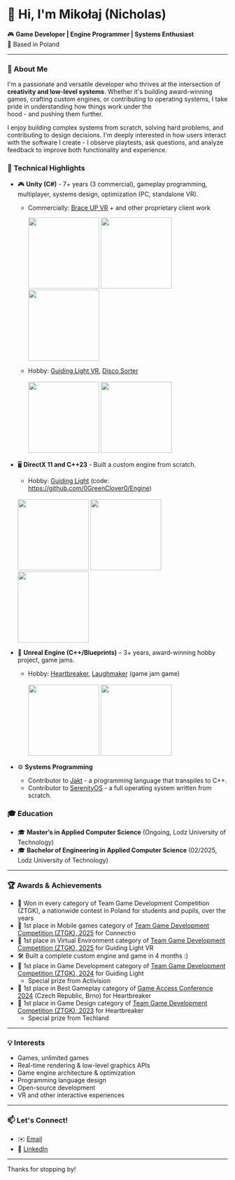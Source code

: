 # 👋 Hi, I'm Mikołaj (Nicholas)

🎮 **Game Developer | Engine Programmer | Systems Enthusiast**  
📍 Based in Poland

---

### 🚀 About Me

I'm a passionate and versatile developer who thrives at the intersection of **creativity and low-level systems**. Whether it's building award-winning games, crafting custom engines, or contributing to operating systems, I take pride in understanding how things work under the <br/>hood - and pushing them further.

I enjoy building complex systems from scratch, solving hard problems, and contributing to design decisions. I'm deeply interested in how users interact with the software I create - I observe playtests, ask questions, and analyze feedback to improve both functionality and experience.

### 🔧 Technical Highlights

- 🎮 **Unity (C#)** - 7+ years (3 commercial), gameplay programming, multiplayer, systems design, optimization (PC, standalone VR).
  - Commercially: [Brace UP VR](https://blog.vhsoft.io/braceup-vr/) + and other proprietary client work

    <img src="https://github.com/user-attachments/assets/351ffd77-e7f5-4343-a982-6453b119e826" height="162"> <img src="https://github.com/user-attachments/assets/e8f64e63-fcea-48e0-9187-4136fa03401d" height="162"> <img src="https://github.com/user-attachments/assets/e678e757-1d91-483f-9871-69ef702c4c65" height="162">

  - Hobby: [Guiding Light VR](https://github.com/0GreenClover0/VRP), [Disco Sorter](https://clovermike.itch.io/disco-sorter)
    <br/><br/>
    <img src="https://github.com/user-attachments/assets/93962c2b-5cd1-49df-b8ce-a6ca53d1072c" height="162"> <img src="https://github.com/user-attachments/assets/52632eb7-9e19-42c7-b7e0-43fe8fafcf02" height="162">

- 🖥️ **DirectX 11 and C++23** - Built a custom engine from scratch.
  - Hobby: [Guiding Light](https://oelj.itch.io/guiding-light) (code: https://github.com/0GreenClover0/Engine)
  <br/><br/>
  <img src="https://github.com/user-attachments/assets/3389a163-9722-4783-8aa2-94365e43f5ba" height="162">
  <img src="https://github.com/user-attachments/assets/a3d50e02-7a5c-412c-a923-48784bc5c607" height="162">
  <img src="https://github.com/user-attachments/assets/ac92127a-9e50-4748-8499-13ed97a30e35" height="162">

- 🧱 **Unreal Engine (C++/Blueprints)** – 3+ years, award-winning hobby project, game jams.
  - Hobby: [Heartbreaker](https://disco-angels.itch.io/heartbreaker), [Laughmaker](https://globalgamejam.org/games/2024/laughmaker-1) (game jam game)
    <br/><br/>
  <img src="https://github.com/user-attachments/assets/898461d8-9fff-4010-bfb8-5d0be1649b2f" height="162"> <img src="https://github.com/user-attachments/assets/4883a538-d058-461f-8b35-a4df7bb35976" height="162">
  
- ⚙️ **Systems Programming**
  - Contributor to [Jakt](https://github.com/SerenityOS/jakt) - a programming language that transpiles to C++.
  - Contributor to [SerenityOS](https://github.com/SerenityOS/serenity) - a full operating system written from scratch.  

### 🎓 Education

- 🎓 **Master’s in Applied Computer Science** (Ongoing, Lodz University of Technology)
- 🎓 **Bachelor of Engineering in Applied Computer Science** (02/2025, Lodz University of Technology)

---

### 🏆 Awards & Achievements
- 👑 Won in every category of Team Game Development Competition (ZTGK), a nationwide contest in Poland for students and pupils, over the years
- 🥇 1st place in Mobile games category of [Team Game Development Competition (ZTGK), 2025](https://gry.it.p.lodz.pl/main/index.php/pl/114-wyniki-17-finalu-konkursu-ztgk) for Connectro
- 🥇 1st place in Virtual Environment category of [Team Game Development Competition (ZTGK), 2025](https://gry.it.p.lodz.pl/main/index.php/pl/114-wyniki-17-finalu-konkursu-ztgk) for Guiding Light VR
- 🛠️ Built a complete custom engine and game in 4 months :)
- 🥇 1st place in Game Development category of [Team Game Development Competition (ZTGK), 2024](https://gry.it.p.lodz.pl/main/index.php/pl/104-wyniki-16-finalu-konkursu-ztgk) for Guiding Light
  - Special prize from Activision
- 🥇 1st place in Best Gameplay category of [Game Access Conference 2024](https://24.game-access.com/conference/indie-showcase/) (Czech Republic, Brno) for Heartbreaker
- 🥇 1st place in Game Design category of [Team Game Development Competition (ZTGK), 2023](https://gry.it.p.lodz.pl/main/index.php/pl/90-wyniki-15-finalu-konkursu-ztgk) for Heartbreaker
  - Special prize from Techland
---

### 💡 Interests

- Games, unlimited games
- Real-time rendering & low-level graphics APIs  
- Game engine architecture & optimization  
- Programming language design  
- Open-source development
- VR and other interactive experiences

---

### 📫 Let's Connect!

- ✉️ [Email](m.przybylski.inbox@gmail.com)  
- 🔗 [LinkedIn](https://www.linkedin.com/in/miko%C5%82aj-przybylski-5b8865206/)  

---

Thanks for stopping by!


